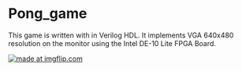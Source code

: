 # Pong_game
This game is written with in Verilog HDL.
It implements VGA 640x480 resolution on the monitor using the Intel DE-10 Lite FPGA Board.

<a href="https://imgflip.com/gif/3n085r"><img src="https://i.imgflip.com/3n085r.gif" title="made at imgflip.com"/></a>
